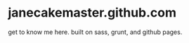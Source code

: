 janecakemaster.github.com
=========================

get to know me here. built on sass, grunt, and github pages. 
